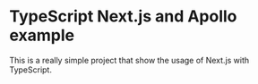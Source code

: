 # TypeScript Next.js and Apollo example

This is a really simple project that show the usage of Next.js with TypeScript.